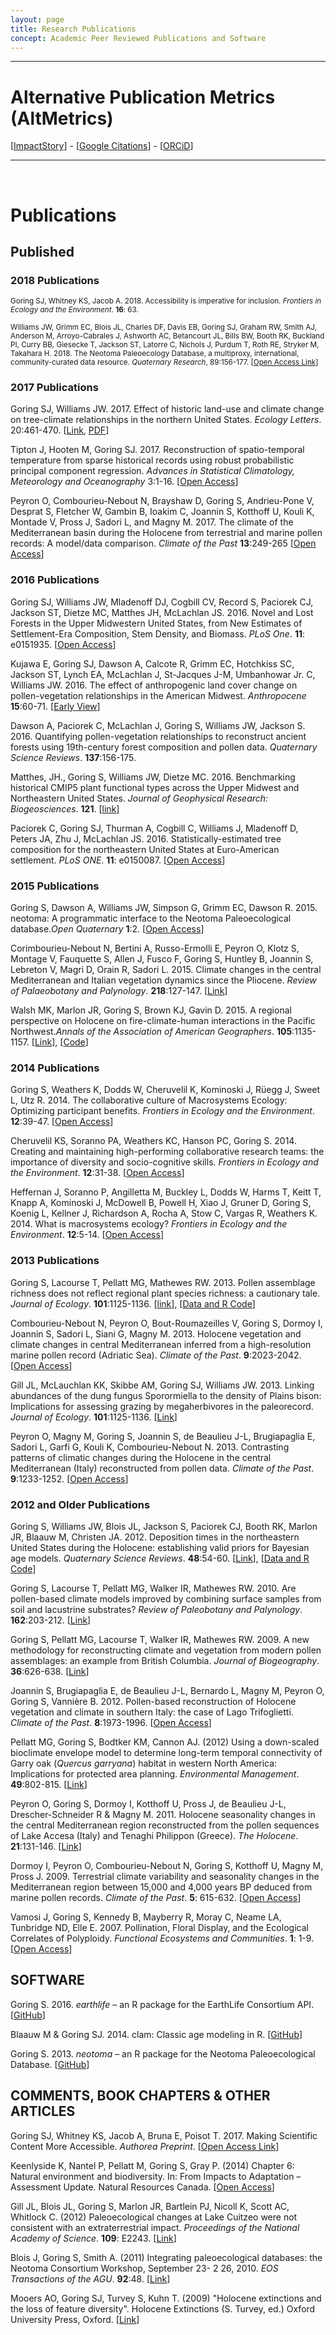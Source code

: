 ```yaml
---
layout: page
title: Research Publications
concept: Academic Peer Reviewed Publications and Software
---
```


<style>

</style>

<hr>
<h1>Alternative Publication Metrics (AltMetrics)</h1>
[<a href="https://impactstory.org/u/0000-0002-2700-4605" title="AltMetric Links">ImpactStory</a>] - [<a href="http://scholar.google.com/citations?user=Q3ekwgkAAAAJ&hl=en" title="Google Scholar homepage">Google Citations</a>] - [<a href="http://orcid.org/0000-0002-2700-4605" title="Unique Researcher Identifier">ORCiD</a>]
<hr>
<br>
<h1>Publications</h1>

<h2>Published</h2>

<h3>2018 Publications</h3>

<p class="hangingindent">
<small>Goring SJ, Whitney KS, Jacob A. 2018. Accessibility is imperative for inclusion. <i>Frontiers in Ecology and the Environment</i>. <b>16</b>: 63.</small></p>

<p class="hangingindent">
<small>Williams JW, Grimm EC, Blois JL, Charles DF, Davis EB, Goring SJ, Graham RW, Smith AJ, Anderson M, Arroyo-Cabrales J, Ashworth AC, Betancourt JL, Bills BW, Booth RK, Buckland PI, Curry BB, Giesecke T, Jackson ST, Latorre C, Nichols J, Purdum T, Roth RE, Stryker M, Takahara H. 2018. The Neotoma Paleoecology Database, a multiproxy, international, community-curated data resource. <i>Quaternary Research</i>, 89:156-177. [<a href="https://doi.org/10.1017/qua.2017.105">Open Access Link</a>]</small></p>

<h3>2017 Publications</h3>

<p class="hangingindent">
Goring SJ, Williams JW. 2017. Effect of historic land-use and climate change on tree-climate relationships in the northern United States. <i>Ecology Letters</i>. 20:461-470. [<a href="http://dx.doi.org/10.1111/ele.12747">Link</a>, <a href="../images/ele_12747_Rev_EV.pdf">PDF</a>]

<p class="hangingindent">
Tipton J, Hooten M, Goring SJ. 2017. Reconstruction of spatio-temporal temperature from sparse historical records using robust probabilistic principal component regression. <i>Advances in Statistical Climatology, Meteorology and Oceanography</i> 3:1-16. [<a href="http://www.adv-stat-clim-meteorol-oceanogr.net/3/1/2017/">Open Access</a>]</p>

<p class="hangingindent">
Peyron O, Combourieu-Nebout N, Brayshaw D, Goring S, Andrieu-Pone V, Desprat S, Fletcher W,  Gambin B, Ioakim C, Joannin S, Kotthoff U, Kouli K, Montade V, Pross J, Sadori L, and Magny M. 2017. The climate of the Mediterranean basin during the Holocene from terrestrial and marine pollen records: A model/data comparison. <i>Climate of the Past</i> <b>13</b>:249-265 [<a href="http://www.clim-past.net/13/249/2017/">Open Access</a>]</p>

<h3>2016 Publications</h3>

<p class="hangingindent">Goring SJ, Williams JW, Mladenoff DJ, Cogbill CV, Record S, Paciorek CJ, Jackson ST, Dietze MC, Matthes JH, McLachlan JS. 2016. Novel and Lost Forests in the Upper Midwestern United States, from New Estimates of Settlement-Era Composition, Stem Density, and Biomass. <i>PLoS One</i>. <b>11</b>: e0151935. [<a href="http://dx.doi.org/10.1371/journal.pone.0151935" title="Journal article">Open Access</a>]</p>

<p class="hangingindent">
 Kujawa E, Goring SJ, Dawson A, Calcote R, Grimm EC, Hotchkiss SC, Jackson ST, Lynch EA, McLachlan J, St-Jacques J-M, Umbanhowar Jr. C, Williams JW. 2016. The effect of anthropogenic land cover change on pollen-vegetation relationships in the American Midwest. <i>Anthropocene</i> <b>15</b>:60-71. [<a href="http://dx.doi.org/10.1016/j.ancene.2016.09.005" title="Journal article">Early View</a>]</p>

<p class="hangingindent">
Dawson A, Paciorek C, McLachlan J, Goring S, Williams JW, Jackson S. 2016. Quantifying pollen-vegetation relationships to reconstruct ancient forests using 19th-century forest composition and pollen data. <i>Quaternary Science Reviews</i>. <b>137</b>:156-175.</p>

<p class="hangingindent">
Matthes, JH., Goring S, Williams JW, Dietze MC. 2016. Benchmarking historical CMIP5 plant functional types across the Upper Midwest and Northeastern United States. <i>Journal of Geophysical Research: Biogeosciences</i>. <b>121</b>. [<a href="http://onlinelibrary.wiley.com/doi/10.1002/2015JG003175/abstract">link</a>]</p>

<p class="hangingindent">Paciorek C, Goring SJ, Thurman A, Cogbill C, Williams J, Mladenoff D, Peters JA, Zhu J, McLachlan JS. 2016. Statistically-estimated tree composition for the northeastern United States at Euro-American settlement. <i>PLoS ONE</i>. <b>11</b>: e0150087. [<a href="http://journals.plos.org/plosone/article?id=10.1371/journal.pone.0150087">Open Access</a>]</p>

<h3>2015 Publications</h3>

<p class="hangingindent">Goring S, Dawson A, Williams JW, Simpson G, Grimm EC, Dawson R. 2015. neotoma: A programmatic interface to the Neotoma Paleoecological database.<i>Open Quaternary</i> <b>1</b>:2. [<a href="http://www.openquaternary.com/article/10.5334/oq.ab/">Open Access</a>]</p>

<p class="hangingindent">Corimbourieu-Nebout N, Bertini A, Russo-Ermolli E, Peyron O, Klotz S, Montage V, Fauquette S, Allen J, Fusco F, Goring S, Huntley B, Joannin S, Lebreton V, Magri D, Orain R, Sadori L.  2015. Climate changes in the central Mediterranean and Italian vegetation dynamics since the Pliocene. <i>Review of Palaeobotany and Palynology</i>. <b>218</b>:127-147. [<a href="http://www.sciencedirect.com/science/article/pii/S0034666715000433">Link</a>]</p>

<p class="hangingindent">Walsh MK, Marlon JR, Goring S, Brown KJ, Gavin D. 2015. A regional perspective on Holocene on fire-climate-human interactions in the Pacific Northwest.<i>Annals of the Association of American Geographers</i>. <b>105</b>:1135-1157. [<a href="http://www.tandfonline.com/doi/abs/10.1080/00045608.2015.1064457">Link</a>], [<a href="https://github.com/SimonGoring/Walsh_etal_PNWFire/tree/1.0">Code</a>]</p>

<h3>2014 Publications</h3>

<p class="hangingindent">Goring S, Weathers K, Dodds W, Cheruvelil K, Kominoski J, Rüegg J, Sweet L, Utz R. 2014. The collaborative culture of Macrosystems Ecology: Optimizing participant benefits. <i>Frontiers in Ecology and the Environment</i>. <b>12</b>:39-47. [<a href="http://dx.doi.org/10.1890/120370">Open Access</a>]</p>

<p class="hangingindent">Cheruvelil KS, Soranno PA, Weathers KC, Hanson PC, Goring S. 2014. Creating and maintaining high-performing collaborative research teams: the importance of diversity and socio-cognitive skills. <i>Frontiers in Ecology and the Environment</i>. <b>12</b>:31-38. [<a href="http://dx.doi.org/10.1890/130001">Open Access</a>]</p>

<p class="hangingindent">Heffernan J, Soranno P, Angilletta M, Buckley L, Dodds W, Harms T, Keitt T, Knapp A, Kominoski J, McDowell B, Powell H, Xiao J, Gruner D, Goring S, Koenig L, Kellner J, Richardson A, Rocha A, Stow C, Vargas R, Weathers K. 2014. What is macrosystems ecology? <i>Frontiers in Ecology and the Environment</i>. <b>12</b>:5-14. [<a href="http://dx.doi.org/10.1890/130017">Open Access</a>]</p>

<h3>2013 Publications</h3>

<p class="hangingindent">Goring S, Lacourse T, Pellatt MG, Mathewes RW. 2013. Pollen assemblage richness does not reflect regional plant species richness: a cautionary tale.  <i>Journal of Ecology</i>. <b>101</b>:1125-1136. [<a href="http://onlinelibrary.wiley.com/doi/10.1111/1365-2745.12135/full">link</a>], [<a href="https://github.com/SimonGoring/GoringetalPollenRichness">Data and R Code</a>]</p>

<p class="hangingindent">Combourieu-Nebout N, Peyron O, Bout-Roumazeilles V, Goring S, Dormoy I, Joannin S, Sadori L, Siani G, Magny M. 2013. Holocene vegetation and climate changes in central Mediterranean inferred from a high-resolution marine pollen record (Adriatic Sea). <i>Climate of the Past</i>. <b>9</b>:2023-2042. [<a href="http://www.clim-past.net/9/2023/2013/cp-9-2023-2013.html">Open Access</a>]</p>

<p class="hangingindent">Gill JL, McLauchlan KK, Skibbe AM, Goring SJ, Williams JW. 2013. Linking abundances of the dung fungus Sporormiella to the density of Plains bison: Implications for assessing grazing by megaherbivores in the paleorecord. <i>Journal of Ecology</i>. <b>101</b>:1125-1136. [<a href="http://dx.doi.org/10.1111/1365-2745.12130">Link</a>]</p>

<p class="hangingindent">Peyron O, Magny M, Goring S, Joannin S, de Beaulieu J-L, Brugiapaglia E, Sadori L, Garfi G, Kouli K, Combourieu-Nebout N.  2013. Contrasting patterns of climatic changes during the Holocene in the central Mediterranean (Italy) reconstructed from pollen data.  <i>Climate of the Past</i>. <b>9</b>:1233-1252. [<a href="http://www.clim-past.net/9/1233/2013/cp-9-1233-2013.html">Open Access</a>]</p>

<h3>2012 and Older Publications</h3>

<p class="hangingindent">Goring S, Williams JW, Blois JL, Jackson S, Paciorek CJ, Booth RK, Marlon JR, Blaauw M, Christen JA. 2012.  Deposition times in the northeastern United States during the Holocene: establishing valid priors for Bayesian age models. <i>Quaternary Science Reviews</i>. <b>48</b>:54-60. [<a href="http://dx.doi.org/10.1016/j.quascirev.2012.05.019">Link</a>], [<a href="https://github.com/SimonGoring/Goringetal2012_Sedimentation">Data and R Code</a>]</p>

<p class="hangingindent">Goring S, Lacourse T, Pellatt MG, Walker IR, Mathewes RW. 2010. Are pollen-based climate models improved by combining surface samples from soil and lacustrine substrates? <i>Review of Paleobotany and Palynology</i>. <b>162</b>:203-212. [<a href="http://dx.doi.org/10.1016/j.revpalbo.2010.06.014">Link</a>]</p>

<p class="hangingindent">Goring S, Pellatt MG, Lacourse T, Walker IR, Mathewes RW. 2009. A new methodology for reconstructing climate and vegetation from modern pollen assemblages: an example from British Columbia. <i>Journal of Biogeography</i>. <b>36</b>:626-638. [<a href="http://dx.doi.org/10.1111/j.1365-2699.2008.02021.x">Link</a>]</p>

<p class="hangingindent">Joannin S, Brugiapaglia E, de Beaulieu J-L, Bernardo L, Magny M, Peyron O, Goring S, Vannière B. 2012.  Pollen-based reconstruction of Holocene vegetation and climate in southern Italy: the case of Lago Trifoglietti.  <i>Climate of the Past</i>. <b>8</b>:1973-1996. [<a href="http://www.clim-past.net/8/1973/2012/cp-8-1973-2012.html">Open Access</a>]</p>

<p class="hangingindent">Pellatt MG, Goring S, Bodtker KM, Cannon AJ. (2012) Using a down-scaled bioclimate envelope model to determine long-term temporal connectivity of Garry oak (<i>Quercus garryana</i>) habitat in western North America: Implications for protected area planning. <i>Environmental Management</i>. <b>49</b>:802-815. [<a href="http://dx.doi.org/10.1007/s00267-012-9815-8">Link</a>]</p>

<p class="hangingindent">Peyron O, Goring S, Dormoy I, Kotthoff U, Pross J, de Beaulieu J-L, Drescher-Schneider R & Magny M. 2011. Holocene seasonality changes in the central Mediterranean region reconstructed from the pollen sequences of Lake Accesa (Italy) and Tenaghi Philippon (Greece). <i>The Holocene</i>. <b>21</b>:131-146. [<a href="http://hol.sagepub.com/content/21/1/131.short">Link</a>]</p>

<p class="hangingindent">Dormoy I, Peyron O, Combourieu-Nebout N, Goring S, Kotthoff U, Magny M, Pross J. 2009. Terrestrial climate variability and seasonality changes in the Mediterranean region between 15,000 and 4,000 years BP deduced from marine pollen records. <i>Climate of the Past</i>. <b>5</b>: 615-632. [<a href="http://dx.doi.org/10.5194/cp-5-615-2009">Open Access</a>]</p>

<p class="hangingindent">Vamosi J, Goring S, Kennedy B, Mayberry R, Moray C, Neame LA, Tunbridge ND, Elle E. 2007. Pollination, Floral Display, and the Ecological Correlates of Polyploidy. <i>Functional Ecosystems and Communities</i>. <b>1</b>: 1-9. [<a href="http://www.globalsciencebooks.info/JournalsSup/images/Sample/FEC_1%281%291-9.pdf">Open Access</a>]</p>

<h2>SOFTWARE</h2>

<p class="hangingindent">Goring S. 2016.  <i>earthlife</i> – an R package for the EarthLife Consortium API.  [<a href="https://github.com/earthlifeconsortium/earthlife">GitHub</a>]</p>

<p class="hangingindent">Blaauw M & Goring SJ. 2014. clam: Classic age modeling in R. [<a href="https://github.com/SimonGoring/clam">GitHub</a>]</p>

<p class="hangingindent">Goring S. 2013.  <i>neotoma</i> – an R package for the Neotoma Paleoecological Database.  [<a href="https://github.com/ropensci/neotoma">GitHub</a>]</p>


<h2>COMMENTS, BOOK CHAPTERS & OTHER ARTICLES</h2>

<p class="hangingindent">Goring SJ, Whitney KS, Jacob A, Bruna E, Poisot T. 2017. Making Scientific Content More Accessible. <i>Authorea Preprint</i>. [<a href="http://dx.doi.org/10.22541/au.150844289.92609826">Open Access Link</a>]</p>

<p class="hangingindent">Keenlyside K, Nantel P, Pellatt M, Goring S, Gray P.  (2014) Chapter 6: Natural environment and biodiversity.  In: From Impacts to Adaptation – Assessment Update.  Natural Resources Canada. [<a href="http://www.nrcan.gc.ca/sites/www.nrcan.gc.ca/files/earthsciences/pdf/assess/2014/pdf/Chapter6-Biodiversity_Eng.pdf">Open Access</a>]</p>

<p class="hangingindent">Gill JL, Blois JL, Goring S, Marlon JR, Bartlein PJ, Nicoll K, Scott AC, Whitlock C. (2012) Paleoecological changes at Lake Cuitzeo were not consistent with an extraterrestrial impact. <i>Proceedings of the National Academy of Science</i>. <b>109</b>: E2243. [<a href="http://www.pnas.org/content/109/34/E2243">Link</a>]</p>

<p class="hangingindent">Blois J, Goring S, Smith A.  (2011)  Integrating paleoecological databases: the Neotoma Consortium Workshop, September 23- 2 26, 2010.  <i>EOS Transactions of the AGU</i>. <b>92</b>:48. [<a href="http://ccr.aos.wisc.edu/resources/publications/pdfs/CCR_1018.pdf">Link</a>]</p>

<p class="hangingindent">Mooers AO, Goring SJ, Turvey S, Kuhn T. (2009) "Holocene extinctions and the loss of feature diversity". Holocene Extinctions (S. Turvey, ed.) Oxford University Press, Oxford. [<a href="http://www.sfu.ca/~amooers/papers/Mooers_etal_Holocene08.pdf">Link</a>]</p>